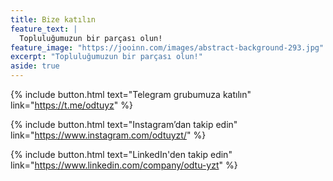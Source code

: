 ```yaml
---
title: Bize katılın
feature_text: |
  Topluluğumuzun bir parçası olun!
feature_image: "https://jooinn.com/images/abstract-background-293.jpg"
excerpt: "Topluluğumuzun bir parçası olun!"
aside: true
---
```



{% include button.html text="Telegram grubumuza katılın" link="https://t.me/odtuyz" %}

{% include button.html text="Instagram’dan takip edin" link="https://www.instagram.com/odtuyzt/" %}

{% include button.html text="LinkedIn'den takip edin" link="https://www.linkedin.com/company/odtu-yzt" %}


